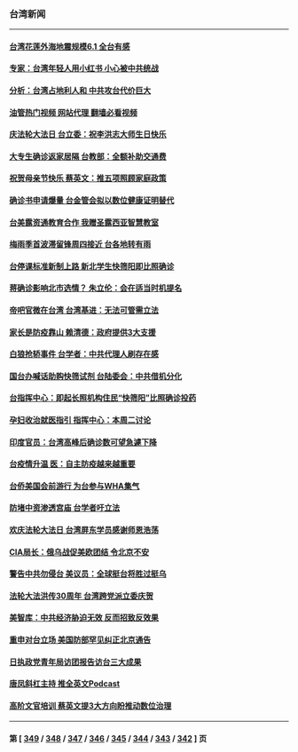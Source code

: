 ### 台湾新闻
---
#### [台湾花莲外海地震规模6.1 全台有感](../../pages/ncid1349361/n13731063.md?05091645) 
#### [专家：台湾年轻人用小红书 小心被中共统战](../../pages/ncid1349361/n13730837.md?05091645) 
#### [分析：台湾占地利人和 中共攻台代价巨大](../../pages/ncid1349361/n13727385.md?05091645) 
#### [油管热门视频 网站代理 翻墙必看视频](http://209.222.30.114:81/youtube.html?05091645)
#### [庆法轮大法日 台立委：祝李洪志大师生日快乐](../../pages/ncid1349361/n13730336.md?05091645) 
#### [大专生确诊返家居隔 台教部：全额补助交通费](../../pages/ncid1349361/n13730345.md?05091645) 
#### [祝贺母亲节快乐 蔡英文：推五项照顾家庭政策](../../pages/ncid1349361/n13730355.md?05091645) 
#### [确诊书申请爆量 台金管会拟以数位健康证明替代](../../pages/ncid1349361/n13730357.md?05091645) 
#### [台美露资通教育合作 我赠圣露西亚智慧教室](../../pages/ncid1349361/n13730360.md?05091645) 
#### [梅雨季首波滞留锋周四接近 台各地转有雨](../../pages/ncid1349361/n13730363.md?05091645) 
#### [台停课标准新制上路 新北学生快筛阳即比照确诊](../../pages/ncid1349361/n13730365.md?05091645) 
#### [蒋确诊影响北市选情？ 朱立伦：会在适当时机提名](../../pages/ncid1349361/n13730377.md?05091645) 
#### [帝吧官微在台湾 台湾基进：无法可管需立法](../../pages/ncid1349361/n13730378.md?05091645) 
#### [家长是防疫靠山 赖清德：政府提供3大支援](../../pages/ncid1349361/n13730379.md?05091645) 
#### [白狼抢轿事件 台学者：中共代理人刷存在感](../../pages/ncid1349361/n13730268.md?05091645) 
#### [国台办喊话助购快筛试剂 台陆委会：中共借机分化](../../pages/ncid1349361/n13730248.md?05091645) 
#### [台指挥中心：即起长照机构住民“快筛阳”比照确诊投药](../../pages/ncid1349361/n13730249.md?05091645) 
#### [孕妇收治就医指引 指挥中心：本周二讨论](../../pages/ncid1349361/n13730250.md?05091645) 
#### [印度官员：台湾高峰后确诊数可望急遽下降](../../pages/ncid1349361/n13730254.md?05091645) 
#### [台疫情升温 医：自主防疫越来越重要](../../pages/ncid1349361/n13730256.md?05091645) 
#### [台侨美国会前游行 为台参与WHA集气](../../pages/ncid1349361/n13730218.md?05091645) 
#### [防堵中资渗透宫庙 台学者吁立法](../../pages/ncid1349361/n13730210.md?05091645) 
#### [欢庆法轮大法日 台湾屏东学员感谢师恩浩荡](../../pages/ncid1349361/n13730152.md?05091645) 
#### [CIA局长：俄乌战促美欧团结 令北京不安](../../pages/ncid1349361/n13729735.md?05091645) 
#### [警告中共勿侵台 美议员：全球挺台将胜过挺乌](../../pages/ncid1349361/n13729571.md?05091645) 
#### [法轮大法洪传30周年 台湾跨党派立委庆贺](../../pages/ncid1349361/n13729159.md?05091645) 
#### [美智库：中共经济胁迫无效 反而招致反效果](../../pages/ncid1349361/n13729147.md?05091645) 
#### [重申对台立场 美国防部罕见纠正北京通告](../../pages/ncid1349361/n13728959.md?05091645) 
#### [日执政党青年局访团报告访台三大成果](../../pages/ncid1349361/n13728638.md?05091645) 
#### [唐凤斜杠主持 推全英文Podcast](../../pages/ncid1349361/n13728860.md?05091645) 
#### [高阶文官培训 蔡英文提3大方向盼推动数位治理](../../pages/ncid1349361/n13728864.md?05091645) 

---
#### 第 [ [349](./349.md?05091645) / [348](./348.md?05091645) / [347](./347.md?05091645) / [346](./346.md?05091645) / [345](./345.md?05091645) / [344](./344.md?05091645) / [343](./343.md?05091645) / [342](./342.md?05091645) ] 页
